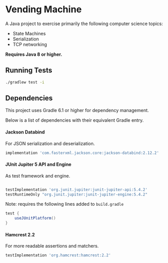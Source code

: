 # Vending Machine


A Java project to exercise primarily the following computer science topics:

- State Machines
- Serialization
- TCP networking


**Requires Java 8 or higher.**

## Running Tests


```bash
./gradlew test -i
```


## Dependencies

This project uses Gradle 6.1 or higher for dependency management.

Below is a list of dependencies with their equivalent Gradle entry.

#### Jackson Databind

For JSON serialization and deserialization.

```groovy
implementation 'com.fasterxml.jackson.core:jackson-databind:2.12.2'
```


#### JUnit Jupiter 5 API and Engine

As test framework and engine.

```groovy

testImplementation 'org.junit.jupiter:junit-jupiter-api:5.4.2'
testRuntimeOnly "org.junit.jupiter:junit-jupiter-engine:5.4.2"
```

Note: requires the following lines added to `build.gradle`

```groovy
test {
    useJUnitPlatform()
}
```

#### Hamcrest 2.2

For more readable assertions and matchers.

```groovy
testImplementation 'org.hamcrest:hamcrest:2.2'
```
